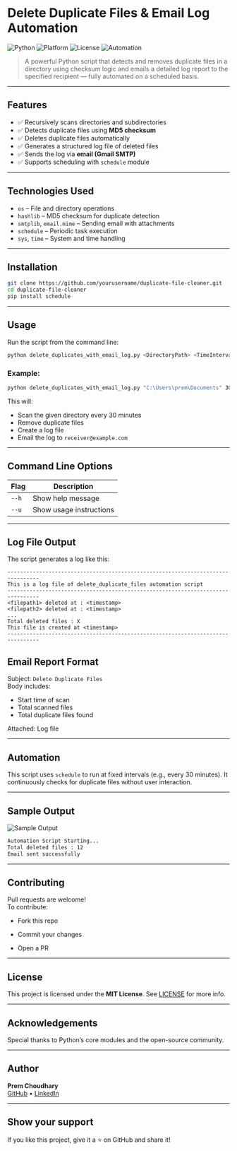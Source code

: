 
# Delete Duplicate Files & Email Log Automation

![Python](https://img.shields.io/badge/Python-3.8%2B-blue.svg)
![Platform](https://img.shields.io/badge/Platform-Windows%20%7C%20Linux-lightgrey)
![License](https://img.shields.io/badge/License-MIT-green.svg)
![Automation](https://img.shields.io/badge/Automation-Scheduled%20Task-orange.svg)

> A powerful Python script that detects and removes duplicate files in a directory using checksum logic and emails a detailed log report to the specified recipient — fully automated on a scheduled basis.

---

## Features

- ✅ Recursively scans directories and subdirectories
- ✅ Detects duplicate files using **MD5 checksum**
- ✅ Deletes duplicate files automatically
- ✅ Generates a structured log file of deleted files
- ✅ Sends the log via **email (Gmail SMTP)**
- ✅ Supports scheduling with `schedule` module

---

## Technologies Used

- `os` – File and directory operations  
- `hashlib` – MD5 checksum for duplicate detection  
- `smtplib`, `email.mime` – Sending email with attachments  
- `schedule` – Periodic task execution  
- `sys`, `time` – System and time handling

---

## Installation

```bash
git clone https://github.com/yourusername/duplicate-file-cleaner.git
cd duplicate-file-cleaner
pip install schedule
```

---

## Usage

Run the script from the command line:

```bash
python delete_duplicates_with_email_log.py <DirectoryPath> <TimeIntervalInMinutes> <RecipientEmail>
```

### Example:

```bash
python delete_duplicates_with_email_log.py "C:\Users\prem\Documents" 30 receiver@example.com
```

This will:
- Scan the given directory every 30 minutes
- Remove duplicate files
- Create a log file
- Email the log to `receiver@example.com`

---

## Command Line Options

| Flag     | Description                                |
|----------|--------------------------------------------|
| `--h`    | Show help message                          |
| `--u`    | Show usage instructions                    |

---

## Log File Output

The script generates a log like this:
```
--------------------------------------------------------------------------------
This is a log file of delete_duplicate_files automation script
--------------------------------------------------------------------------------
<filepath1> deleted at : <timestamp>
<filepath2> deleted at : <timestamp>
...
Total deleted files : X
This file is created at <timestamp>
--------------------------------------------------------------------------------
```

## Email Report Format

Subject: `Delete Duplicate Files`  
Body includes:
- Start time of scan
- Total scanned files
- Total duplicate files found

Attached: Log file

---

## Automation

This script uses `schedule` to run at fixed intervals (e.g., every 30 minutes). It continuously checks for duplicate files without user interaction.

---

## Sample Output

![Sample Output](https://img.shields.io/badge/Output-Demo-blue?logo=python)

```bash
Automation Script Starting...
Total deleted files : 12
Email sent successfully
```

---

## Contributing

Pull requests are welcome!  
To contribute:
- Fork this repo

- Commit your changes
- Open a PR

---

## License

This project is licensed under the **MIT License**. See [LICENSE](LICENSE) for more info.

---

## Acknowledgements

Special thanks to Python’s core modules and the open-source community.

---

## Author

**Prem Choudhary**  
[GitHub](https://github.com/yourusername) • [LinkedIn](https://linkedin.com/in/your-profile)

---

## Show your support

If you like this project, give it a ⭐ on GitHub and share it!
